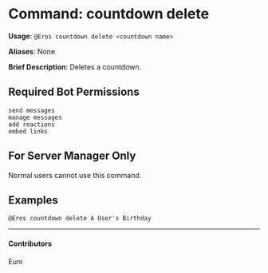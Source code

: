 # Command: countdown delete


**Usage**: `@Eros countdown delete <countdown name>`

**Aliases**: None

**Brief Description**: Deletes a countdown.



## Required Bot Permissions

```
send messages
manage messages
add reactions
embed links
```

## For Server Manager Only


Normal users cannot use this command.

## Examples

```
@Eros countdown delete A User's Birthday
```


---

#### Contributors


Euni
